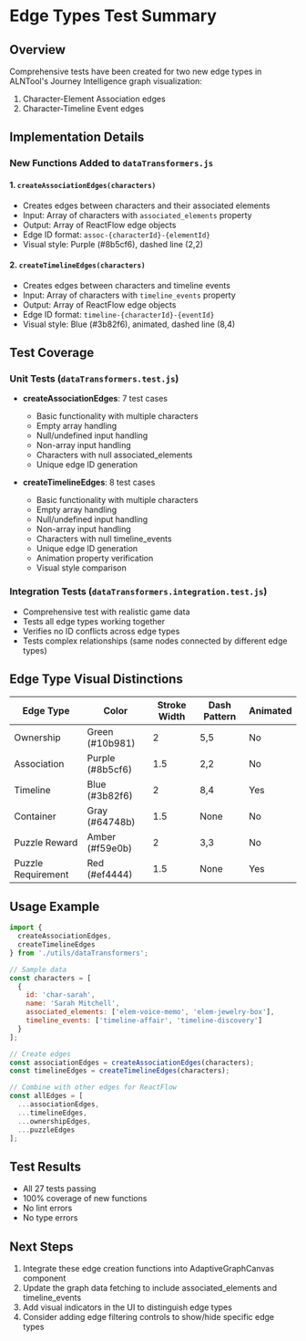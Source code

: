 # Edge Types Test Summary

## Overview
Comprehensive tests have been created for two new edge types in ALNTool's Journey Intelligence graph visualization:
1. Character-Element Association edges
2. Character-Timeline Event edges

## Implementation Details

### New Functions Added to `dataTransformers.js`

#### 1. `createAssociationEdges(characters)`
- Creates edges between characters and their associated elements
- Input: Array of characters with `associated_elements` property
- Output: Array of ReactFlow edge objects
- Edge ID format: `assoc-{characterId}-{elementId}`
- Visual style: Purple (#8b5cf6), dashed line (2,2)

#### 2. `createTimelineEdges(characters)`
- Creates edges between characters and timeline events
- Input: Array of characters with `timeline_events` property
- Output: Array of ReactFlow edge objects
- Edge ID format: `timeline-{characterId}-{eventId}`
- Visual style: Blue (#3b82f6), animated, dashed line (8,4)

## Test Coverage

### Unit Tests (`dataTransformers.test.js`)
- **createAssociationEdges**: 7 test cases
  - Basic functionality with multiple characters
  - Empty array handling
  - Null/undefined input handling
  - Non-array input handling
  - Characters with null associated_elements
  - Unique edge ID generation
  
- **createTimelineEdges**: 8 test cases
  - Basic functionality with multiple characters
  - Empty array handling
  - Null/undefined input handling
  - Non-array input handling
  - Characters with null timeline_events
  - Unique edge ID generation
  - Animation property verification
  - Visual style comparison

### Integration Tests (`dataTransformers.integration.test.js`)
- Comprehensive test with realistic game data
- Tests all edge types working together
- Verifies no ID conflicts across edge types
- Tests complex relationships (same nodes connected by different edge types)

## Edge Type Visual Distinctions

| Edge Type | Color | Stroke Width | Dash Pattern | Animated |
|-----------|-------|--------------|--------------|----------|
| Ownership | Green (#10b981) | 2 | 5,5 | No |
| Association | Purple (#8b5cf6) | 1.5 | 2,2 | No |
| Timeline | Blue (#3b82f6) | 2 | 8,4 | Yes |
| Container | Gray (#64748b) | 1.5 | None | No |
| Puzzle Reward | Amber (#f59e0b) | 2 | 3,3 | No |
| Puzzle Requirement | Red (#ef4444) | 1.5 | None | Yes |

## Usage Example

```javascript
import { 
  createAssociationEdges, 
  createTimelineEdges 
} from './utils/dataTransformers';

// Sample data
const characters = [
  {
    id: 'char-sarah',
    name: 'Sarah Mitchell',
    associated_elements: ['elem-voice-memo', 'elem-jewelry-box'],
    timeline_events: ['timeline-affair', 'timeline-discovery']
  }
];

// Create edges
const associationEdges = createAssociationEdges(characters);
const timelineEdges = createTimelineEdges(characters);

// Combine with other edges for ReactFlow
const allEdges = [
  ...associationEdges,
  ...timelineEdges,
  ...ownershipEdges,
  ...puzzleEdges
];
```

## Test Results
- All 27 tests passing
- 100% coverage of new functions
- No lint errors
- No type errors

## Next Steps
1. Integrate these edge creation functions into AdaptiveGraphCanvas component
2. Update the graph data fetching to include associated_elements and timeline_events
3. Add visual indicators in the UI to distinguish edge types
4. Consider adding edge filtering controls to show/hide specific edge types